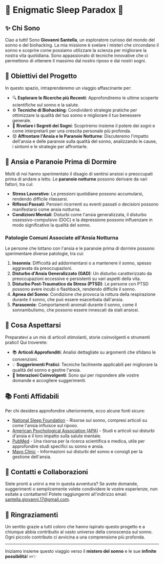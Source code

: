 # 🌌 Enigmatic Sleep Paradox 🌌

## ✨ Chi Sono
Ciao a tutti! Sono **Giovanni Santella**, un esploratore curioso del mondo del sonno e del biohacking. La mia missione è svelare i misteri che circondano il sonno e scoprire come possiamo utilizzare la scienza per migliorare la nostra vita quotidiana. Sono appassionato di tecniche innovative che ci permettono di ottenere il massimo dal nostro riposo e dai nostri sogni.

## 🎯 Obiettivi del Progetto
In questo spazio, intraprenderemo un viaggio affascinante per:

- 🔍 **Esplorare le Ricerche più Recenti**: Approfondiremo le ultime scoperte scientifiche sul sonno e la salute.
- ⚙️ **Tecniche di Biohacking**: Condividerò strategie pratiche per ottimizzare la qualità del tuo sonno e migliorare il tuo benessere generale.
- 🌙 **Rivelare i Segreti dei Sogni**: Scopriremo insieme il potere dei sogni e come interpretarli per una crescita personale più profonda.
- 😟 **Affrontare l'Ansia e le Paranoie Notturne**: Discuteremo l'impatto dell'ansia e delle paranoie sulla qualità del sonno, analizzando le cause, i sintomi e le strategie per affrontarle.

## 🧠 Ansia e Paranoie Prima di Dormire
Molti di noi hanno sperimentato il disagio di sentirsi ansiosi o preoccupati prima di andare a letto. Le **paranoie notturne** possono derivare da vari fattori, tra cui:

- **Stress Lavorativo**: Le pressioni quotidiane possono accumularsi, rendendo difficile rilassarsi.
- **Riflessi Passati**: Pensieri ricorrenti su eventi passati o decisioni possono manifestarsi come ansia notturna.
- **Condizioni Mentali**: Disturbi come l'ansia generalizzata, il disturbo ossessivo-compulsivo (DOC) e la depressione possono influenzare in modo significativo la qualità del sonno.

### Patologie Comuni Associate all'Ansia Notturna
Le persone che lottano con l'ansia e le paranoie prima di dormire possono sperimentare diverse patologie, tra cui:

1. **Insonnia**: Difficoltà ad addormentarsi o a mantenere il sonno, spesso aggravata da preoccupazioni.
2. **Disturbo d'Ansia Generalizzato (GAD)**: Un disturbo caratterizzato da preoccupazioni eccessive e persistenti su vari aspetti della vita.
3. **Disturbo Post-Traumatico da Stress (PTSD)**: Le persone con PTSD possono avere incubi o flashback, rendendo difficile il sonno.
4. **Apnea del Sonno**: Condizione che provoca la rottura della respirazione durante il sonno, che può essere esacerbata dall'ansia.
5. **Parasonnie**: Comportamenti anomali durante il sonno, come il sonnambulismo, che possono essere innescati da stati ansiosi.

## 🌈 Cosa Aspettarsi
Preparatevi a un mix di articoli stimolanti, storie coinvolgenti e strumenti pratici! Qui troverete:

- 📚 **Articoli Approfonditi**: Analisi dettagliate su argomenti che sfidano le convenzioni.
- 💡 **Suggerimenti Pratici**: Tecniche facilmente applicabili per migliorare la qualità del sonno e gestire l'ansia.
- 🤝 **Interazioni Coinvolgenti**: Sono qui per rispondere alle vostre domande e accogliere suggerimenti.

## 📚 Fonti Affidabili
Per chi desidera approfondire ulteriormente, ecco alcune fonti sicure:

- [National Sleep Foundation](https://www.sleepfoundation.org) - Risorse sul sonno, compresi articoli su come l'ansia influisce sul riposo.
- [American Psychological Association (APA)](https://www.apa.org) - Studi e articoli sui disturbi d'ansia e il loro impatto sulla salute mentale.
- [PubMed](https://pubmed.ncbi.nlm.nih.gov/) - Una risorsa per la ricerca scientifica e medica, utile per approfondire studi specifici su sonno e ansia.
- [Mayo Clinic](https://www.mayoclinic.org) - Informazioni sui disturbi del sonno e consigli per la gestione dell'ansia.

## 📧 Contatti e Collaborazioni
Siete pronti a unirvi a me in questa avventura? Se avete domande, suggerimenti o semplicemente volete condividere le vostre esperienze, non esitate a contattarmi! Potete raggiungermi all'indirizzo email: [santella.giovanni.17@gmail.com](mailto:santella.giovanni.17@gmail.com).

## 🌟 Ringraziamenti
Un sentito grazie a tutti coloro che hanno ispirato questo progetto e a chiunque abbia contribuito al vasto universo della conoscenza sul sonno. Ogni piccolo contributo ci avvicina a una comprensione più profonda.

---

Iniziamo insieme questo viaggio verso il **mistero del sonno** e le sue **infinite possibilità**! 💤✨

